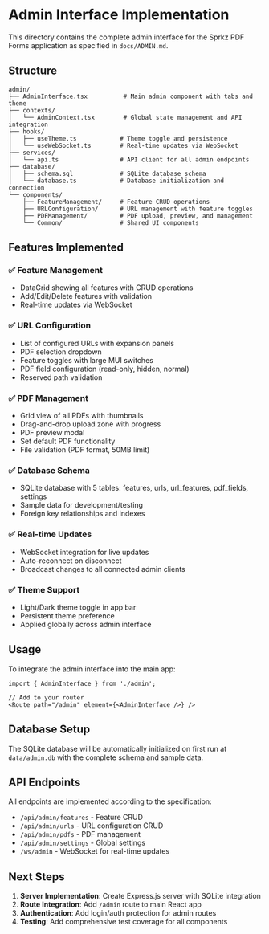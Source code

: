# Admin Interface Implementation

This directory contains the complete admin interface for the Sprkz PDF Forms application as specified in `docs/ADMIN.md`.

## Structure

```
admin/
├── AdminInterface.tsx          # Main admin component with tabs and theme
├── contexts/
│   └── AdminContext.tsx        # Global state management and API integration
├── hooks/
│   ├── useTheme.ts            # Theme toggle and persistence
│   └── useWebSocket.ts        # Real-time updates via WebSocket
├── services/
│   └── api.ts                 # API client for all admin endpoints
├── database/
│   ├── schema.sql             # SQLite database schema
│   └── database.ts            # Database initialization and connection
└── components/
    ├── FeatureManagement/     # Feature CRUD operations
    ├── URLConfiguration/      # URL management with feature toggles
    ├── PDFManagement/         # PDF upload, preview, and management
    └── Common/                # Shared UI components
```

## Features Implemented

### ✅ Feature Management
- DataGrid showing all features with CRUD operations
- Add/Edit/Delete features with validation
- Real-time updates via WebSocket

### ✅ URL Configuration  
- List of configured URLs with expansion panels
- PDF selection dropdown
- Feature toggles with large MUI switches
- PDF field configuration (read-only, hidden, normal)
- Reserved path validation

### ✅ PDF Management
- Grid view of all PDFs with thumbnails
- Drag-and-drop upload zone with progress
- PDF preview modal
- Set default PDF functionality
- File validation (PDF format, 50MB limit)

### ✅ Database Schema
- SQLite database with 5 tables: features, urls, url_features, pdf_fields, settings
- Sample data for development/testing
- Foreign key relationships and indexes

### ✅ Real-time Updates
- WebSocket integration for live updates
- Auto-reconnect on disconnect
- Broadcast changes to all connected admin clients

### ✅ Theme Support
- Light/Dark theme toggle in app bar
- Persistent theme preference
- Applied globally across admin interface

## Usage

To integrate the admin interface into the main app:

```tsx
import { AdminInterface } from './admin';

// Add to your router
<Route path="/admin" element={<AdminInterface />} />
```

## Database Setup

The SQLite database will be automatically initialized on first run at `data/admin.db` with the complete schema and sample data.

## API Endpoints

All endpoints are implemented according to the specification:
- `/api/admin/features` - Feature CRUD
- `/api/admin/urls` - URL configuration CRUD  
- `/api/admin/pdfs` - PDF management
- `/api/admin/settings` - Global settings
- `/ws/admin` - WebSocket for real-time updates

## Next Steps

1. **Server Implementation**: Create Express.js server with SQLite integration
2. **Route Integration**: Add `/admin` route to main React app
3. **Authentication**: Add login/auth protection for admin routes
4. **Testing**: Add comprehensive test coverage for all components